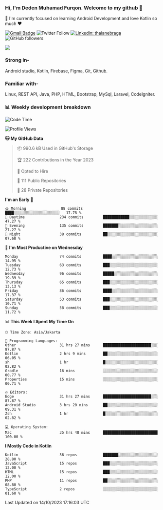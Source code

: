 ### Hi, I'm Deden Muhamad Furqon. Welcome to my github 👋

<!--
**furqoncreative/furqoncreative** is a ✨ _special_ ✨ repository because its `README.md` (this file) appears on your GitHub profile.

Here are some ideas to get you started:

- 🔭 I’m currently working on ...
- 👯 I’m looking to collaborate on ...
- 🤔 I’m looking for help with ...
- 💬 Ask me about ...
- 📫 How to reach me: ...
- 😄 Pronouns: ...
- ⚡ Fun fact: ...
-->

  🌱 I'm currently focused on learning Android Development and love Kotlin so much ❤ 

[![Gmail Badge](https://img.shields.io/badge/-furqoncreative24@gmail.com-c14438?style=flat-square&logo=Gmail&logoColor=white&link=mailto:furqoncreative24@gmail.com)](mailto:furqoncreative24@gmail.com)
![Twitter Follow](https://img.shields.io/twitter/follow/furqoncreative?label=Follow)
[![Linkedin: thaianebraga](https://img.shields.io/badge/-Deden_Muhamad_Furqon-blue?style=flat-square&logo=Linkedin&logoColor=white&link=https://www.linkedin.com/in/anmol-p-singh/)](https://www.linkedin.com/in/furqoncreative/)
![GitHub followers](https://img.shields.io/github/followers/furqoncreative?label=Follow&style=social)

<img src="https://github-readme-stats.sera5-dev.vercel.app/api?username=furqoncreative&hide=stars&show_icons=true&count_private=true&include_all_commits=true&title_color=#008080&icon_color=#008080&hide_border=true" width="">

### Strong in-

Android studio, Kotlin, Firebase, Figma, Git, Github.

### Familiar with-
Linux, REST API, Java, PHP, HTML, Bootstrap, MySql, Laravel, CodeIgniter.

### 📊 Weekly development breakdown

<!--START_SECTION:waka-->
![Code Time](http://img.shields.io/badge/Code%20Time-1%2C360%20hrs%2036%20mins-blue)

![Profile Views](http://img.shields.io/badge/Profile%20Views-35-blue)

**🐱 My GitHub Data** 

> 📦 990.6 kB Used in GitHub's Storage 
 > 
> 🏆 222 Contributions in the Year 2023
 > 
> 💼 Opted to Hire
 > 
> 📜 111 Public Repositories 
 > 
> 🔑 28 Private Repositories 
 > 
**I'm an Early 🐤** 

```text
🌞 Morning                88 commits          ████░░░░░░░░░░░░░░░░░░░░░   17.78 % 
🌆 Daytime                234 commits         ████████████░░░░░░░░░░░░░   47.27 % 
🌃 Evening                135 commits         ███████░░░░░░░░░░░░░░░░░░   27.27 % 
🌙 Night                  38 commits          ██░░░░░░░░░░░░░░░░░░░░░░░   07.68 % 
```
📅 **I'm Most Productive on Wednesday** 

```text
Monday                   74 commits          ████░░░░░░░░░░░░░░░░░░░░░   14.95 % 
Tuesday                  63 commits          ███░░░░░░░░░░░░░░░░░░░░░░   12.73 % 
Wednesday                96 commits          █████░░░░░░░░░░░░░░░░░░░░   19.39 % 
Thursday                 65 commits          ███░░░░░░░░░░░░░░░░░░░░░░   13.13 % 
Friday                   86 commits          ████░░░░░░░░░░░░░░░░░░░░░   17.37 % 
Saturday                 53 commits          ███░░░░░░░░░░░░░░░░░░░░░░   10.71 % 
Sunday                   58 commits          ███░░░░░░░░░░░░░░░░░░░░░░   11.72 % 
```


📊 **This Week I Spent My Time On** 

```text
🕑︎ Time Zone: Asia/Jakarta

💬 Programming Languages: 
Other                    31 hrs 27 mins      ██████████████████████░░░   87.87 % 
Kotlin                   2 hrs 9 mins        ██░░░░░░░░░░░░░░░░░░░░░░░   06.05 % 
sh                       1 hr                █░░░░░░░░░░░░░░░░░░░░░░░░   02.82 % 
Gradle                   16 mins             ░░░░░░░░░░░░░░░░░░░░░░░░░   00.77 % 
Properties               15 mins             ░░░░░░░░░░░░░░░░░░░░░░░░░   00.71 % 

🔥 Editors: 
Edge                     31 hrs 27 mins      ██████████████████████░░░   87.87 % 
Android Studio           3 hrs 20 mins       ██░░░░░░░░░░░░░░░░░░░░░░░   09.31 % 
Zsh                      1 hr                █░░░░░░░░░░░░░░░░░░░░░░░░   02.82 % 

💻 Operating System: 
Mac                      35 hrs 48 mins      █████████████████████████   100.00 % 
```

**I Mostly Code in Kotlin** 

```text
Kotlin                   36 repos            ███████░░░░░░░░░░░░░░░░░░   28.80 % 
JavaScript               15 repos            ███░░░░░░░░░░░░░░░░░░░░░░   12.00 % 
HTML                     15 repos            ███░░░░░░░░░░░░░░░░░░░░░░   12.00 % 
PHP                      11 repos            ██░░░░░░░░░░░░░░░░░░░░░░░   08.80 % 
TypeScript               2 repos             ░░░░░░░░░░░░░░░░░░░░░░░░░   01.60 % 
```




 Last Updated on 14/10/2023 17:16:03 UTC
<!--END_SECTION:waka-->
